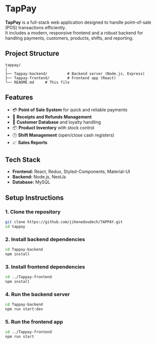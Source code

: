 # TapPay

**TapPay** is a full-stack web application designed to handle point-of-sale (POS) transactions efficiently.  
It includes a modern, responsive frontend and a robust backend for handling payments, customers, products, shifts, and reporting.

## Project Structure

```
tappay/
│
├── Tappay-backend/         # Backend server (Node.js, Express)
├── Tappay-frontend/        # Frontend app (React)
└── README.md     # This file
```

## Features

- 💳 **Point of Sale System** for quick and reliable payments
- 🧾 **Receipts and Refunds Management**
- 👥 **Customer Database** and loyalty handling
- 📦 **Product Inventory** with stock control
- 🕒 **Shift Management** (open/close cash registers)
- 📈 **Sales Reports**

## Tech Stack

- **Frontend:** React, Redux, Styled-Components, Material-UI
- **Backend:** Node.js, NestJs
- **Database:** MySQL

## Setup Instructions

### 1. Clone the repository

```bash
git clone https://github.com/jihenedoudech/TAPPAY.git
cd tappay
```

### 2. Install backend dependencies

```bash
cd Tappay-backend
npm install
```

### 3. Install frontend dependencies

```bash
cd ../Tappay-frontend
npm install
```

### 4. Run the backend server

```bash
cd Tappay-backend
npm run start:dev
```

### 5. Run the frontend app

```bash
cd ../Tappay-frontend
npm run start
```
